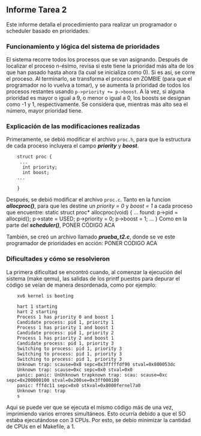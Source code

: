 
## Informe Tarea 2

Este informe detalla el procedimiento para realizar un programador o scheduler basado en prioridades.

### Funcionamiento y lógica del sistema de prioridades
El sistema recorre todos los procesos que se van asignando.
Después de localizar el proceso n-ésimo, revisa si este tiene la prioridad más alta de los que han pasado hasta ahora (la cual se inicializa como 0). Si es así, se corre el proceso. Al terminarlo, se transforma el proceso en ZOMBIE (para que el programador no lo vuelva a tomar), y se aumenta la prioridad de todos los procesos restantes usando  `p->priority += p->boost`. A la vez, si alguna prioridad es mayor o igual a 9, o menor o igual a 0, los boosts se designan como -1 y 1, respectivamente.
Se considera que, mientras más alto sea el número, mayor prioridad tiene.
### Explicación de las modificaciones realizadas
Primeramente, se debió modificar el archivo `proc.h`, para que la estructura de cada proceso incluyera el campo ***priority*** y ***boost***.

        struct proc {  
         ...
          int priority;  
          int boost;  
        ...

        }
Después, se debió modificar el archivo `proc.c`. Tanto en la funcion ***allocproc()***, para que les destine un _priority = 0_ y _boost = 1_ a cada proceso que encuentre:
        static struct proc*
        allocproc(void)
        {
        ...
        found:
          p->pid = allocpid();
          p->state = USED;
          p->priority = 0;
          p->boost = 1;
        ...
        }
Como en la parte del ***scheduler()***, 
        PONER CÓDIGO ACA

También, se creó un archivo llamado ***prueba_t2.c***, donde se ve este programador de prioridades en acción:
        PONER CODIGO ACA

### Dificultades y cómo se resolvieron

La primera dificultad se encontró cuando, al comenzar la ejecución del sistema (make qemu), las salidas de los printf puestos para depurar el código se veían de manera desordenada, como por ejemplo: 

        xv6 kernel is booting

        hart 1 starting  
        hart 2 starting  
        Process 1 has priority 0 and boost 1  
        Candidate process: pid 1, priority 1  
        Process 1 has priority 1 and boost 1  
        Candidate process: pid 1, priority 2  
        Process 1 has priority 2 and boost 1  
        Candidate process: pid 1, priority 3  
        Switching to process: pid 1, priority 3  
        Switching to process: pid 1, priority 3  
        Switching to process: pid 1, priority 3  
        Unknown trap: scause=0x8 sepc=0x3fffffdf90 stval=0x800053dc  
        Unknown trap: scause=0xc sepc=0x0 stval=0x0  
        panic: panic: UnUnknown trapknown trap: scau: scause=0xc sepc=0x200000100 stval=0x200se=0x3ff000100  
        panic: fffdc11 sepc=0x0 stkval=0x8000fernel7a0  
        Unknown trap: trap  
        s  

Aqui se puede ver que se ejecuta el mismo código más de una vez, imprimiendo varios errores simultáneos. Esto ocurría debido a que el SO estaba ejecutándose con 3 CPUs. Por esto, se debío minimizar la cantidad de CPUs en el Makefile, a 1.









